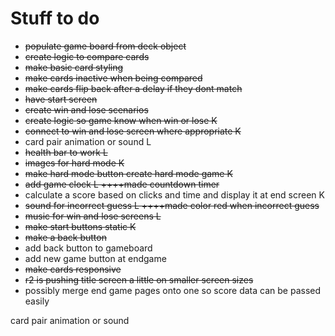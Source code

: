 # Stuff to do
* <del>populate game board from deck object</del>
* <del>create logic to compare cards</del>
* <del>make basic card styling</del>
* <del>make cards inactive when being compared</del>
* <del>make cards flip back after a delay if they dont match</del>
* <del>have start screen</del>
* <del>create win and lose scenarios</del>
* <del>create logic so game know when win or lose K</del>
* <del>connect to win and lose screen where appropriate K</del>
* card pair animation or sound L
* <del>health bar to work L</del>
* <del>images for hard mode K</del>
* <del>make hard mode button create hard mode game K</del>
* <del>add game clock L ++++made countdown timer</del>
* calculate a score based on clicks and time and display it at end screen K
* <del>sound for incorrect guess L   ++++made color red when incorrect guess</del>
* <del>music for win and lose screens L</del>
* <del>make start buttons static K</del>
* <del>make a back button</del>
* add back button to gameboard
* add new game button at endgame
* <del>make cards responsive</del>
* <del>r2 is pushing title screen a little on smaller screen sizes</del>
* possibly merge end game pages onto one so score data can be passed easily

card pair animation or sound